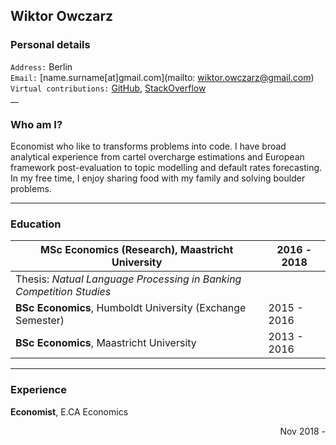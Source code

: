## Wiktor Owczarz

### Personal details

`Address:` Berlin  
`Email:` [name.surname[at]gmail.com](mailto: wiktor.owczarz@gmail.com)  
`Virtual contributions:` [GitHub](https://github.com/ln-P), [StackOverflow](https://stackoverflow.com/users/5856119/an-economist?tab=p)  
__

### Who am I?

Economist who like to transforms problems into code. I have broad analytical experience from cartel overcharge estimations and European framework post-evaluation to topic modelling and default rates forecasting. In my free time, I enjoy sharing food with my family and solving boulder problems.

___

### Education  
| **MSc Economics (Research)**, Maastricht University          | 2016 - 2018 |
| ------------------------------------------------------------ | ----------- |
| Thesis: *Natual Language Processing in Banking Competition Studies*        |
| **BSc Economics**, Humboldt University (Exchange Semester)   | 2015 - 2016 |
| **BSc Economics**, Maastricht University                     | 2013 - 2016 |

___

### Experience 

**Economist**, E.CA Economics <div style="text-align: right"> Nov 2018 - </div>

